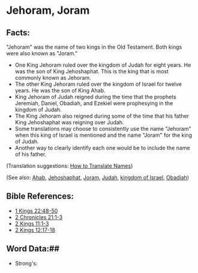 # Jehoram, Joram #

## Facts: ##

"Jehoram" was the name of two kings in the Old Testament. Both kings were also known as "Joram."

* One King Jehoram ruled over the kingdom of Judah for eight years. He was the son of King Jehoshaphat. This is the king that is most commonly known as Jehoram.
* The other King Jehoram ruled over the kingdom of Israel for twelve years. He was the son of King Ahab.
* King Jehoram of Judah reigned during the time that the prophets Jeremiah, Daniel, Obadiah, and Ezekiel were prophesying in the kingdom of Judah.
* The King Jehoram also reigned during some of the time that his father King Jehoshaphat was reigning over Judah.
* Some translations may choose to consistently use the name "Jehoram" when this king of Israel is mentioned and the name "Joram" for the king of Judah.
* Another way to clearly identify each one would be to include the name of his father.

(Translation suggestions: [How to Translate Names](rc://en/ta/man/translate/translate-names))

(See also: [Ahab](../other/ahab.md), [Jehoshaphat](../other/jehoshaphat.md), [Joram](../other/joram.md), [Judah](../other/judah.md), [kingdom of Israel](../other/kingdomofisrael.md), [Obadiah](../other/obadiah.md))

## Bible References: ##

* [1 Kings 22:48-50](rc://en/tn/help/1ki/22/48)
* [2 Chronicles 21:1-3](rc://en/tn/help/2ch/21/01)
* [2 Kings 11:1-3](rc://en/tn/help/2ki/11/01)
* [2 Kings 12:17-18](rc://en/tn/help/2ki/12/17)

## Word Data:##

* Strong's: 

